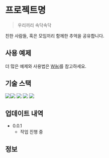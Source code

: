 # 프로젝트명
> 우리끼리 속닥속닥

친한 사람들, 혹은 모임끼리 함께한 추억을 공유합니다.

## 사용 예제

더 많은 예제와 사용법은 [Wiki](https://github.com/jungguji/sokdak-sokdak/wiki)를 참고하세요.

## 기술 스택


<img src="https://img.shields.io/badge/Spring Boot-6DB33F?style=flat-square&logo=spring Boot&logoColor=white"/><img src="https://img.shields.io/badge/Hibernate-59666C?style=flat-square&logo=Hibernate&logoColor=white"/>
<img src="https://img.shields.io/badge/MariaDB-003545?style=flat-square&logo=MariaDB&logoColor=white"/>
<img src="https://img.shields.io/badge/Junit5-25A162?style=flat-square&logo=Junit5&logoColor=white"/>
<img src="https://img.shields.io/badge/Swagger-85EA2D?style=flat-square&logo=swagger&logoColor=white"/>

## 업데이트 내역

* 0.0.1
    * 작업 진행 중

## 정보
